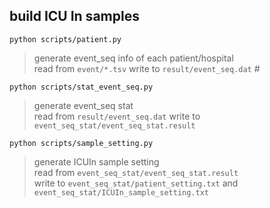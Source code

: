 ## build ICU In samples
`python scripts/patient.py`

>   generate event_seq info of each patient/hospital <br/>
>   read from `event/*.tsv` write to `result/event_seq.dat` # 

`python scripts/stat_event_seq.py`

>   generate event_seq stat <br/>
>   read from `result/event_seq.dat` write to `event_seq_stat/event_seq_stat.result`

`python scripts/sample_setting.py`

>   generate ICUIn sample setting <br/>
>   read from `event_seq_stat/event_seq_stat.result` <br/>
>   write to `event_seq_stat/patient_setting.txt` and `event_seq_stat/ICUIn_sample_setting.txt`



